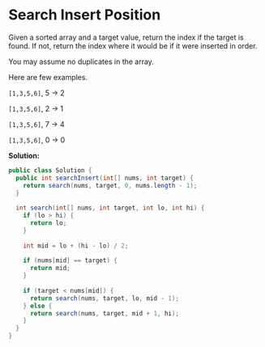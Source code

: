 # Search Insert Position

Given a sorted array and a target value, return the index if the target is found. If not, return the index where it would be if it were inserted in order.

You may assume no duplicates in the array.

Here are few examples.

`[1,3,5,6]`, 5 → 2

`[1,3,5,6]`, 2 → 1

`[1,3,5,6]`, 7 → 4

`[1,3,5,6]`, 0 → 0

**Solution:**
```java
public class Solution {
  public int searchInsert(int[] nums, int target) {
    return search(nums, target, 0, nums.length - 1);
  }
    
  int search(int[] nums, int target, int lo, int hi) {
    if (lo > hi) {
      return lo;
    }
        
    int mid = lo + (hi - lo) / 2;
        
    if (nums[mid] == target) {
      return mid;
    }
        
    if (target < nums[mid]) {
      return search(nums, target, lo, mid - 1);
    } else {
      return search(nums, target, mid + 1, hi);
    }
  }
}
```